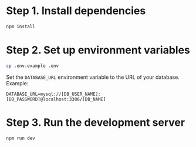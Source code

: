 # Step 1. Install dependencies
```bash
npm install
```

# Step 2. Set up environment variables
```bash
cp .env.example .env
```
Set the `DATABASE_URL` environment variable to the URL of your database.
Example:
```
DATABASE_URL=mysql://[DB_USER_NAME]:[DB_PASSWORD]@localhost:3306/[DB_NAME]
```

# Step 3. Run the development server
```bash
npm run dev
```